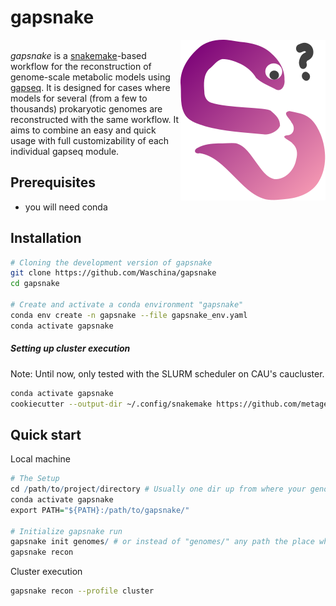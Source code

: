 # gapsnake

<img src="images/gapsnake.svg" align="right" /> <br/>*gapsnake* is a <u>snakemake</u>-based workflow for the reconstruction of genome-scale metabolic models using <u>gapseq</u>. It is designed for cases where models for several (from a few to thousands) prokaryotic genomes are reconstructed with the same workflow. It aims to combine an easy and quick usage with full customizability of each individual gapseq module.



## Prerequisites

- you will need conda

## Installation

```sh
# Cloning the development version of gapsnake
git clone https://github.com/Waschina/gapsnake
cd gapsnake

# Create and activate a conda environment "gapsnake"
conda env create -n gapsnake --file gapsnake_env.yaml
conda activate gapsnake
```

##### Setting up cluster execution

Note: Until now, only tested with the SLURM scheduler on CAU's caucluster.

```sh
conda activate gapsnake
cookiecutter --output-dir ~/.config/snakemake https://github.com/metagenome-atlas/clusterprofile.git
```



## Quick start

Local machine

```R
# The Setup
cd /path/to/project/directory # Usually one dir up from where your genomes are
conda activate gapsnake
export PATH="${PATH}:/path/to/gapsnake/"

# Initialize gapsnake run
gapsnake init genomes/ # or instead of "genomes/" any path the place where your genomes are
gapsnake recon

```



Cluster execution

```sh
gapsnake recon --profile cluster
```

